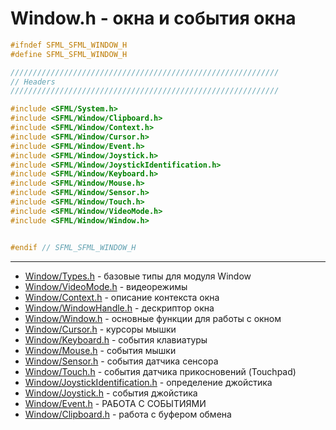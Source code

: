 # Window.h - окна и события окна


```c
#ifndef SFML_SFML_WINDOW_H
#define SFML_SFML_WINDOW_H

////////////////////////////////////////////////////////////
// Headers
////////////////////////////////////////////////////////////

#include <SFML/System.h>
#include <SFML/Window/Clipboard.h>
#include <SFML/Window/Context.h>
#include <SFML/Window/Cursor.h>
#include <SFML/Window/Event.h>
#include <SFML/Window/Joystick.h>
#include <SFML/Window/JoystickIdentification.h>
#include <SFML/Window/Keyboard.h>
#include <SFML/Window/Mouse.h>
#include <SFML/Window/Sensor.h>
#include <SFML/Window/Touch.h>
#include <SFML/Window/VideoMode.h>
#include <SFML/Window/Window.h>


#endif // SFML_SFML_WINDOW_H
```
<hr/>


- [Window/Types.h](Window/Types.h.md) - базовые типы для модуля Window
- [Window/VideoMode.h](Window/VideoMode.h.md) - видеорежимы
- [Window/Context.h](Window/Context.h.md) - описание контекста окна
- [Window/WindowHandle.h](Window/WindowHandle.h.md) - дескриптор окна
- [Window/Window.h](Window/Window.h.md) - основные функции для работы с окном
- [Window/Cursor.h](Window/Cursor.h.md) - курсоры мышки
- [Window/Keyboard.h](Window/Keyboard.h.md) - события клавиатуры
- [Window/Mouse.h](Window/Mouse.h.md) - события мышки
- [Window/Sensor.h](Window/Sensor.h.md) - события датчика сенсора
- [Window/Touch.h](Window/Touch.h.md) - события датчика прикосновений (Touchpad)
- [Window/JoystickIdentification.h](Window/JoystickIdentification.h.md) - определение джойстика
- [Window/Joystick.h](Window/Joystick.h.md) - события джойстика
- [Window/Event.h](Window/Event.h.md) - РАБОТА С СОБЫТИЯМИ
- [Window/Clipboard.h](Window/Clipboard.h.md) - работа с буфером обмена

